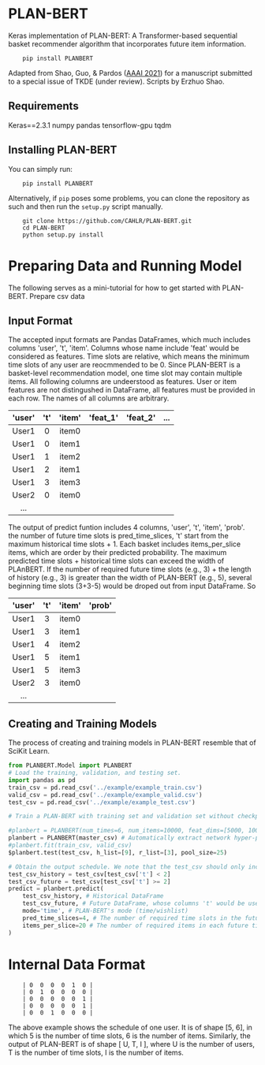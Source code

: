 # PLAN-BERT

Keras implementation of PLAN-BERT: A Transformer-based sequential basket recommender algorithm that incorporates future item information.

```
    pip install PLANBERT
```

Adapted from Shao, Guo, & Pardos ([AAAI 2021](https://ojs.aaai.org/index.php/AAAI/article/view/17751)) for a manuscript submitted to a special issue of TKDE (under review). Scripts by Erzhuo Shao.

## Requirements
Keras==2.3.1
numpy
pandas
tensorflow-gpu
tqdm



## Installing PLAN-BERT ##

You can simply run:
```
    pip install PLANBERT
``` 
Alternatively, if `pip` poses some problems, you can clone the repository as such and then run the `setup.py` script manually.

```
    git clone https://github.com/CAHLR/PLAN-BERT.git
    cd PLAN-BERT
    python setup.py install
```

# Preparing Data and Running Model #

The following serves as a mini-tutorial for how to get started with PLAN-BERT.
Prepare csv data




## Input Format ##

The accepted input formats are Pandas DataFrames, which much includes columns 'user', 't', 'item'. Columns whose name include 'feat' would be considered as features. Time slots are relative, which means the minimum time slots of any user are reocmmended to be 0. Since PLAN-BERT is a basket-level recommendation model, one time slot may contain multiple items. All following columns are undeerstood as features. User or item features are not distingushed in DataFrame, all features must be provided in each row. The names of all columns are arbitrary.

| 'user' | 't' | 'item' | 'feat_1' | 'feat_2' | ... |
|:------:|:---:|:------:|:--------:|:--------:|:---:|
| User1  |  0  | item0  |          |          |     |
| User1  |  0  | item1  |          |          |     |
| User1  |  1  | item2  |          |          |     |
| User1  |  2  | item1  |          |          |     |
| User1  |  3  | item3  |          |          |     |
| User2  |  0  | item0  |          |          |     |
| ...    |     |        |          |          |     |

The output of predict funtion includes 4 columns, 'user', 't', 'item', 'prob'. the number of future time slots is pred_time_slices, 't' start from the maximum historical time slots + 1. Each basket includes items_per_slice items, which are order by their predicted probability. 
The maximum predicted time slots + historical time slots can exceed the width of PLAnBERT. If the number of required future time slots (e.g., 3) + the length of history (e.g., 3) is greater than the width of PLAN-BERT (e.g., 5), several beginning time slots (3+3-5) would be droped out from input DataFrame. So 

| 'user' | 't' | 'item' | 'prob' |
|:------:|:---:|:------:|:------:|
| User1  |  3  | item0  |        |
| User1  |  3  | item1  |        |
| User1  |  4  | item2  |        |
| User1  |  5  | item1  |        |
| User1  |  5  | item3  |        |
| User2  |  3  | item0  |        |
| ...    |     |        |        |

## Creating and Training Models ##

The process of creating and training models in PLAN-BERT resemble that of SciKit Learn. 

```python
from PLANBERT.Model import PLANBERT
# Load the training, validation, and testing set.
import pandas as pd
train_csv = pd.read_csv('../example/example_train.csv')
valid_csv = pd.read_csv('../example/example_valid.csv')
test_csv = pd.read_csv('../example/example_test.csv')

# Train a PLAN-BERT with training set and validation set without checkpoint.

#planbert = PLANBERT(num_times=6, num_items=10000, feat_dims=[5000, 1000], cuda_num=0) # [ Number of time slots, Number of items, [Number of features], ID of GPU]
planbert = PLANBERT(master_csv) # Automatically extract network hyper-parameters from DataFrame.
#planbert.fit(train_csv, valid_csv)
$planbert.test(test_csv, h_list=[9], r_list=[3], pool_size=25)

# Obtain the output schedule. We note that the test_csv should only include historical items and future reference items. We should sample test_csv before feeding it into planbert.predict.
test_csv_history = test_csv[test_csv['t'] < 2]
test_csv_future = test_csv[test_csv['t'] >= 2]
predict = planbert.predict(
    test_csv_history, # Historical DataFrame
    test_csv_future, # Future DataFrame, whose columns 't' would be useless in 'wishlist' mode.
    mode='time', # PLAN-BERT's mode (time/wishlist)
    pred_time_slices=4, # The number of required time slots in the future schedule.
    items_per_slice=20 # The number of required items in each future time slots.
)
```
# Internal Data Format #

        | 0  0  0  0  1  0 |
        | 0  1  0  0  0  0 |
        | 0  0  0  0  0  1 |
        | 0  0  0  0  0  1 |
        | 0  0  1  0  0  0 |   

The above example shows the schedule of one user. It is of shape [5, 6], in which 5 is the number of time slots, 6 is the number of items. Similarly, the output of PLAN-BERT is of shape [ U, T, I ], where U is the number of users, T is the number of time slots, I is the number of items.
  
  

